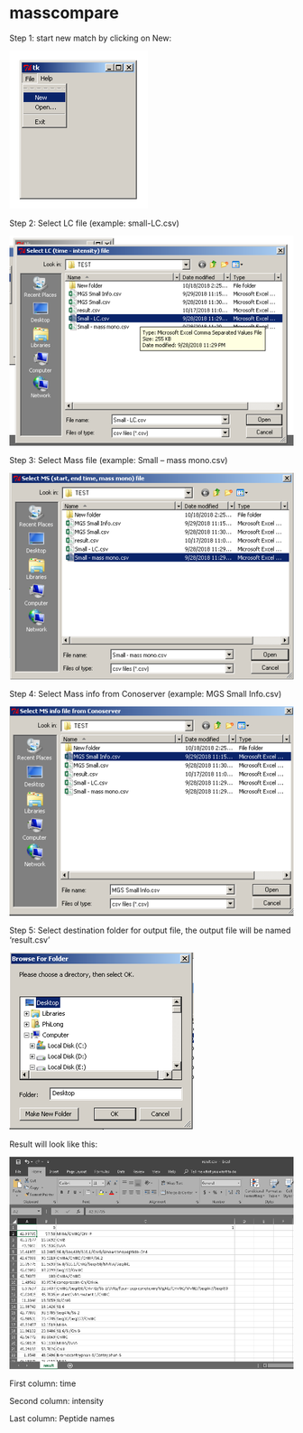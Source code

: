 # masscompare
Step 1: start new match by clicking on New:

![alt text](https://github.com/tithuytrang/masscompare/blob/master/1.png)

Step 2: Select LC file (example: small-LC.csv)

![alt text](https://github.com/tithuytrang/masscompare/blob/master/2.png)

Step 3: Select Mass file (example: Small – mass mono.csv)

![alt text](https://github.com/tithuytrang/masscompare/blob/master/3.png)

Step 4: Select Mass info from Conoserver (example: MGS Small Info.csv)

![alt text](https://github.com/tithuytrang/masscompare/blob/master/4.png)

Step 5: Select destination folder for output file, the output file will be named ‘result.csv’

![alt text](https://github.com/tithuytrang/masscompare/blob/master/5.png)

Result will look like this:

![alt text](https://github.com/tithuytrang/masscompare/blob/master/6.png)

First column: time

Second column: intensity

Last column: Peptide names

